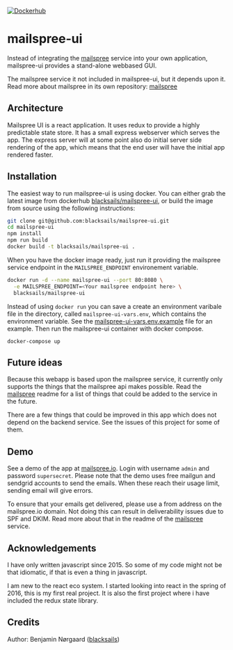 [![Dockerhub](https://img.shields.io/badge/dockerhub-repo-blue.svg)](https://hub.docker.com/r/blacksails/mailspree-ui)
# mailspree-ui

Instead of integrating the [mailspree](https://github.com/blacksails/mailspree)
service into your own application, mailspree-ui provides a stand-alone webbased
GUI.

The mailspree service it not included in mailspree-ui, but it depends upon it.
Read more about mailspree in its own repository:
[mailspree](https://github.com/blacksails/mailspree)

## Architecture

Mailspree UI is a react application. It uses redux to provide a highly
predictable state store. It has a small express webserver which serves the app.
The express server will at some point also do initial server side rendering of
the app, which means that the end user will have the initial app rendered
faster.


## Installation

The easiest way to run mailspree-ui is using docker. You can either grab the
latest image from dockerhub
[blacksails/mailspree-ui](https://hub.docker.com/r/blacksails/mailspree-ui), or
build the image from source using the following instructions:

```bash
git clone git@github.com:blacksails/mailspree-ui.git
cd mailspree-ui
npm install
npm run build
docker build -t blacksails/mailspree-ui .
```

When you have the docker image ready, just run it providing the mailspree
service endpoint in the `MAILSPREE_ENDPOINT` environement variable.

```bash
docker run -d --name mailspree-ui --port 80:8080 \
  -e MAILSPREE_ENDPOINT=<Your mailspree endpoint here> \
  blacksails/mailspree-ui
```

Instead of using `docker run` you can save a create an environment varibale
file in the directory, called `mailspree-ui-vars.env`, which contains the
environment variable. See the
[mailspree-ui-vars.env.example](mailspree-ui-vars.env.example) file for an
example. Then run the mailspree-ui container with docker compose.

```base
docker-compose up
```

## Future ideas
Because this webapp is based upon the mailspree service, it currently only
supports the things that the mailspree api makes possible. Read the
[mailspree](https://github.com/blacksails/mailspree) readme for a list of
things that could be added to the service in the future.

There are a few things that could be improved in this app which does not depend
on the backend service. See the issues of this project for some of them.

## Demo

See a demo of the app at [mailspree.io](https://mailspree.io). Login with
username `admin` and password `supersecret`. Please note that the demo uses
free mailgun and sendgrid accounts to send the emails. When these reach their
usage limit, sending email will give errors.

To ensure that your emails get delivered, please use a from address on the
mailspree.io domain. Not doing this can result in deliverability issues due to
SPF and DKIM. Read more about that in the readme of the
[mailspree](https://github.com/blacksails/mailspree) service.

## Acknowledgements
I have only written javascript since 2015. So some of my code might not be that
idiomatic, if that is even a thing in javascript.

I am new to the react eco system. I started looking into react in the spring of
2016, this is my first real project. It is also the first project where i have
included the redux state library.

## Credits

Author: Benjamin Nørgaard ([blacksails](https://github.com/blacksails))
